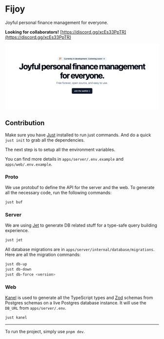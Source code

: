 # Fijoy

Joyful personal finance management for everyone.

**Looking for collaborators!** [https://discord.gg/xcEs33PpTR](https://discord.gg/xcEs33PpTR)

![Fijoy Home](./assets/readme.png)

## Contribution

Make sure you have [Just](https://github.com/casey/just) installed to run just commands.
And do a quick `just init` to grab all the dependencies.

The next step is to setup all the environment variables.

You can find more details in `apps/server/.env.example` and
`apps/web/.env.example`.

### Proto

We use protobuf to define the API for the server and the web.
To generate all the necessary code, run the following commands:

```bash
just buf
```

### Server

We are using [Jet](https://github.com/go-jet/jet) to generate DB related stuff for
a type-safe query building experience.

```bash
just jet
```

All database migrations are in `apps/server/internal/database/migrations`.
Here are all the migration commands:

```bash
just db-up
just db-down
just db-force <version>
```

### Web

[Kanel](https://kristiandupont.github.io/kanel/) is used to generate all the
TypeScript types and [Zod](https://zod.dev/) schemas from Postgres schemas on
a live Postgres database instance. It will use the `DB_URL` from `apps/server/.env`.

```bash
just kanel
```

---

To run the project, simply use `pnpm dev`.
